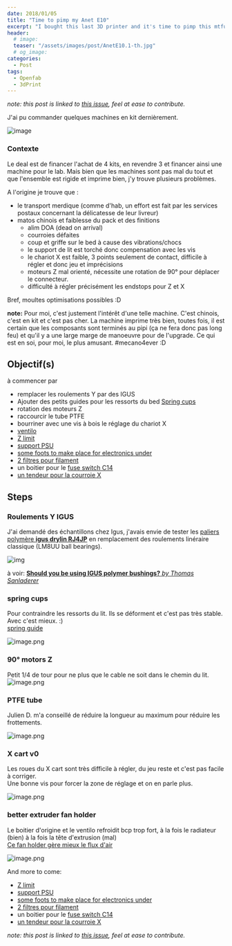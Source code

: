 ```yaml
---
date: 2018/01/05
title: "Time to pimp my Anet E10"
excerpt: "I bought this last 3D printer and it's time to pimp this mtfucka"
header:
  # image:
  teaser: "/assets/images/post/AnetE10.1-th.jpg"
  # og_image:
categories:
  - Post
tags:
  - Openfab
  - 3dPrint
---
```

*note: this post is linked to [this issue](https://github.com/nicolasdb/nicolasdb.github.io/issues/16), feel at ease to contribute.*



J'ai pu commander quelques machines en kit dernièrement.

![image](https://user-images.githubusercontent.com/12049360/34579101-e513405a-f187-11e7-8cd5-0796ed44a43e.png)

### Contexte
Le deal est de financer l'achat de 4 kits, en revendre 3 et financer ainsi une machine pour le lab. Mais bien que les machines sont pas mal du tout et que l'ensemble est rigide et imprime bien, j'y trouve plusieurs problèmes.

A l'origine je trouve que :
- le transport merdique (comme d'hab, un effort est fait par les services postaux concernant la délicatesse de leur livreur)
- matos chinois et faiblesse du pack et des finitions
  - alim DOA (dead on arrival)
  - courroies défaites
  - coup et griffe sur le bed à cause des vibrations/chocs
  - le support de lit est torché donc compensation avec les vis
  - le chariot X est faible, 3 points seulement de contact, difficile à régler et donc jeu et imprécisions
  - moteurs Z mal orienté, nécessite une rotation de 90° pour déplacer le connecteur.
  - difficulté à régler précisément les endstops pour Z et X

Bref, moultes optimisations possibles :D

**note:** Pour moi, c'est justement l'intérêt d'une telle machine. C'est chinois, c'est en kit et c'est pas cher. La machine imprime très bien, toutes fois, il est certain que les composants sont terminés au pipi (ça ne fera donc pas long feu) et qu'il y a une large marge de manoeuvre pour de l'upgrade. Ce qui est en soi, pour moi, le plus amusant. #mecano4ever :D

## Objectif(s)
à commencer par
- remplacer les roulements Y par des IGUS
- Ajouter des petits guides pour les ressorts du bed [Spring cups](https://www.thingiverse.com/thing:2044042)
- rotation des moteurs Z
- raccourcir le tube PTFE
- bourriner avec une vis à bois le réglage du chariot X
- [ventilo](https://www.thingiverse.com/thing:2481362)
- [Z limit](https://www.thingiverse.com/thing:2482030)
- [support PSU](https://www.thingiverse.com/thing:2467824)
- [some foots to make place for electronics under](https://www.thingiverse.com/thing:2659913)
- [2 filtres pour filament](https://www.thingiverse.com/thing:1692395)
- un boitier pour le [fuse switch C14](https://www.thingiverse.com/thing:2119103)
- [un tendeur pour la courroie X](https://www.thingiverse.com/thing:2589638)



## Steps
### Roulements Y IGUS

J'ai demandé des échantillons chez Igus, j'avais envie de tester les [paliers polymère **igus drylin RJ4JP**](https://www.igus.com/wpck/17748/Motek14_N14_6_3_Vollkunststofflager) en remplacement des roulements linéraire classique (LM8UU ball bearings).

![img](https://cdn.thingiverse.com/renders/f2/80/a4/3a/d2/895dfd9d3ce728b0b494b4255fc85dda_preview_featured.jpg)

à voir: [**Should you be using IGUS polymer bushings?** *by Thomas Sanladerer*
](https://youtu.be/ZGBipbgwgME)

### spring cups

Pour contraindre les ressorts du lit. Ils se déforment et c'est pas très stable. Avec c'est mieux. :)   
[spring guide](https://www.thingiverse.com/thing:2171918)

![image.png](https://images.zenhubusercontent.com/599be89f8f62dc7798c39c2f/65373525-1994-4bef-97be-ccc8b6f720b0)

### 90° motors Z

Petit 1/4 de tour pour ne plus que le cable ne soit dans le chemin du lit.
![image.png](https://images.zenhubusercontent.com/599be89f8f62dc7798c39c2f/018ae3fb-5cf3-4cf2-be6f-f2f4647ab3d9)
### PTFE tube

Julien D. m'a conseillé de réduire la longueur au maximum pour réduire les frottements.

![image.png](https://images.zenhubusercontent.com/599be89f8f62dc7798c39c2f/14876a98-ae8f-4598-b055-df3428e38032)
### X cart v0

Les roues du X cart sont très difficile à régler, du jeu reste et c'est pas facile à corriger.  
Une bonne vis pour forcer la zone de réglage et on en parle plus.

![image.png](https://images.zenhubusercontent.com/599be89f8f62dc7798c39c2f/96981e6c-c99f-41dd-a7f1-a6a23b7f0867)

### better extruder fan holder
Le boitier d'origine et le ventilo refroidit bcp trop fort, à la fois le radiateur (bien) à la fois la tête d'extrusion (mal)   
[Ce fan holder gère mieux le flux d'air](https://www.thingiverse.com/thing:2481362)

![image.png](https://images.zenhubusercontent.com/599be89f8f62dc7798c39c2f/63547cf4-8831-4f4e-86a9-ec8a1664f24b)

And more to come:
- [Z limit](https://www.thingiverse.com/thing:2482030)
- [support PSU](https://www.thingiverse.com/thing:2467824)
- [some foots to make place for electronics under](https://www.thingiverse.com/thing:2659913)
- [2 filtres pour filament](https://www.thingiverse.com/thing:1692395)
- un boitier pour le [fuse switch C14](https://www.thingiverse.com/thing:2119103)
- [un tendeur pour la courroie X](https://www.thingiverse.com/thing:2589638)



*note: this post is linked to [this issue](https://github.com/nicolasdb/nicolasdb.github.io/issues/16), feel at ease to contribute.*
